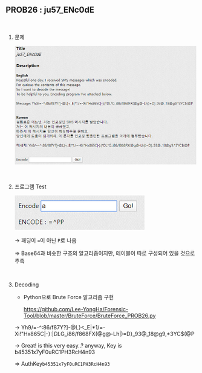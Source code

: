 ## PROB26 : ju57_ENc0dE

<br>

1. 문제

   ![](./images/1588002815335.png)

<br>

2. 프로그램 Test

   ![1588003296990](./images/1588003296990.png)

   → 패딩이 `=`이 아닌 `P`로 나옴
   
   ⇒ Base64과 비슷한 구조의 알고리즘이지만, 테이블이 따로 구성되어 있을 것으로 추측

<br>

3. Decoding

   - Python으로 Brute Force 알고리즘 구현
   
     https://github.com/Lee-YongHa/Forensic-Tool/blob/master/BruteForce/BruteForce_PROB26.py
   
   → Yh9/=-^:86/f87Y?]-@L}<_E|*1/=-Xi!"Hx865C|-}:|*DL*G_i86/f868FX(@g@-Lh|)=D}_93@_18@g9,*3YC$(@P
   
   → Great! is this very easy..? anyway, Key is b45351x7yF0uRC1PH3RcH4n93
   
   ⇒ AuthKey`b45351x7yF0uRC1PH3RcH4n93`
